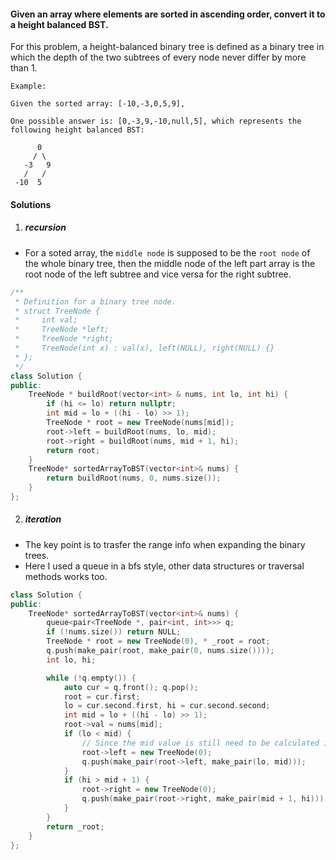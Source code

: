 #### Given an array where elements are sorted in ascending order, convert it to a height balanced BST.

For this problem, a height-balanced binary tree is defined as a binary tree in which the depth of the two subtrees of every node never differ by more than 1.

```
Example:

Given the sorted array: [-10,-3,0,5,9],

One possible answer is: [0,-3,9,-10,null,5], which represents the following height balanced BST:

      0
     / \
   -3   9
   /   /
 -10  5
```

#### Solutions


1. ##### recursion

- For a soted array, the `middle node` is supposed to be the `root node` of the whole binary tree, then the middle node of the left part array is the root node of the left subtree and vice versa for the right subtree.

```c++
/**
 * Definition for a binary tree node.
 * struct TreeNode {
 *     int val;
 *     TreeNode *left;
 *     TreeNode *right;
 *     TreeNode(int x) : val(x), left(NULL), right(NULL) {}
 * };
 */
class Solution {
public:
    TreeNode * buildRoot(vector<int> & nums, int lo, int hi) {
        if (hi <= lo) return nullptr;
        int mid = lo + ((hi - lo) >> 1);
        TreeNode * root = new TreeNode(nums[mid]);
        root->left = buildRoot(nums, lo, mid);
        root->right = buildRoot(nums, mid + 1, hi);
        return root;
    }
    TreeNode* sortedArrayToBST(vector<int>& nums) {
        return buildRoot(nums, 0, nums.size());
    }
};
```

2. ##### iteration

- The key point is to trasfer the range info when expanding the binary trees.
- Here I used a queue in a bfs style, other data structures or traversal methods works too.

```c++
class Solution {
public:
    TreeNode* sortedArrayToBST(vector<int>& nums) {
        queue<pair<TreeNode *, pair<int, int>>> q;
        if (!nums.size()) return NULL;
        TreeNode * root = new TreeNode(0), * _root = root;
        q.push(make_pair(root, make_pair(0, nums.size())));
        int lo, hi;

        while (!q.empty()) {
            auto cur = q.front(); q.pop();
            root = cur.first; 
            lo = cur.second.first, hi = cur.second.second;
            int mid = lo + ((hi - lo) >> 1);
            root->val = nums[mid];
            if (lo < mid) {
                // Since the mid value is still need to be calculated in the next iteration, we choose to set node value in the next iteration.
                root->left = new TreeNode(0);
                q.push(make_pair(root->left, make_pair(lo, mid)));
            }
            if (hi > mid + 1) {
                root->right = new TreeNode(0);
                q.push(make_pair(root->right, make_pair(mid + 1, hi)));
            }
        }
        return _root;
    }
};
```
